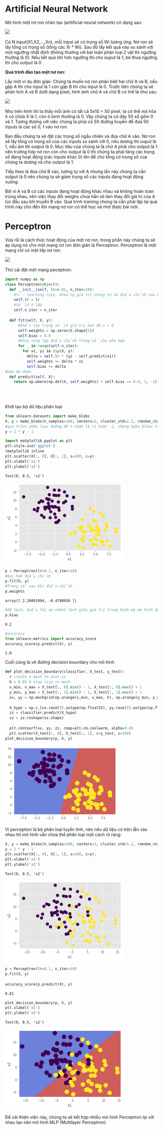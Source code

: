 # **Artificial Neural Network**

Mô hình một nơ ron nhân tạo (aritificial neural network) có dạng sau:

<img src = "https://drive.google.com/uc?id=1GmYq0gd6aLVMjG1GpRXrrNua0YqtED5W">

Có N input(X1,X2,...,Xn), mỗi input sẽ có trọng số Wi tương ứng. Nơ ron sẽ lấy tổng có trọng số (tổng các Xi * Wi). Sau đó lấy kết quả này so sánh với một ngưỡng nhất định (thông thường với bài toán phân loại 2 vật thì ngưỡng thường là 0). Nếu kết quả lớn hơn ngưỡng thì cho ouput là 1, bé thua ngưỡng thì cho output là 0.



**Quá trình đào tạo một nơ ron:**

Lấy một ví dụ đơn giản: Chúng ta muốn nơ ron phân biệt hai chữ A và B, nếu gặp A thì cho input là 1 còn gặp B thì cho input là 0. Trước tiên chúng ta sẽ phân tích A và B dưới dạng pixel, hình ảnh chữ A và chữ B có thể là như sau: 

<img src = "https://drive.google.com/uc?id=1VMyu05DvjvkVZOUEyPqmWiOUCVe-C9qa">

Như trên hình thì ta thấy mỗi ảnh có tất cả 5x10 = 50 pixel, ta có thể mã hõa ô có chứa X là 1, còn ô bình thường là 0. Vậy chúng ta có dãy 50 số gồm 0 và 1. Tương đương với việc chúng ta phải có 50 đường truyền để đưa 50 inputs là các số 0, 1 vào nơ ron.

Ban đầu chúng ta sẽ đặt các trọng số ngẫu nhiên và đưa chữ A vào. Nơ ron sẽ lấy tổng có trọng số của các inputs so sánh với 0, nếu dương thì ouput là 1, nếu âm thì output là 0. Mục tiêu của chúng ta là chữ A phải cho output là 1 nên trường hợp nơ ron còn cho output là 0 thì chúng ta phải tăng các trọng số đang hoạt động (các inputs khác 0) lên để cho tổng có trọng số của chúng ta dương và cho output là 1.

Tiếp theo là đưa chữ B vào, tương tự với A nhưng lần này chúng ta cần output là 0 nên chúng ta sẽ giảm trọng số các inputs đang hoạt động xuống.

Bởi vì A và B có các inputs đang hoạt động khác nhau và không hoàn toàn trùng nhau, nên việc thay đổi weighs chưa hẳn sẽ làm thay đổi giá trị của A lúc đầu sau khi truyền B vào. Quá trình training chúng ta cần phải lặp lại quá trình này cho đến khi mạng nơ ron có thể học và nhớ được bài mới.


# Perceptron

Vừa rồi là cách thức hoạt động của một nơ ron, trong phần này chúng ta sẽ áp dụng nó cho một mạng nơ ron đơn giản là Perceptron. Perceptron là một mạng chỉ có một lớp nơ ron:

<img src = "https://drive.google.com/uc?id=1HWTkW6HFQHVFWxB8c6jdA9ofeKO1k3C5">



Thử cài đặt một mạng peceptron:


```python
import numpy as np
class Perceptron(object):
  def __init__(self, lr=0.01, n_iter=10):
    #lr - learning rate, khoảng giá trị chúng ta sẽ điều chỉnh sau mỗi lần lặp
    self.lr = lr
    #số lần lặp
    self.n_iter = n_iter

  def fit(self, X, y):
      #khởi tạo trọng số có giá trị ban đầu = 0
      self.weights = np.zeros(X.shape[1])
      self.bias = 0.0
      #dùng vòng lặp điều chỉnh trọng số cho phù hợp
      for _ in range(self.n_iter):
        for xi, yi in zip(X, y):
          delta = self.lr * (yi - self.predict(xi))
          self.weights += delta * xi
          self.bias += delta    
#hàm dự đoán
  def predict(self, X):
    return np.where(np.dot(X, self.weights) + self.bias >= 0.0, 1, -1)


  
```

Khởi tạo bộ dữ liệu phân loại


```python
from sklearn.datasets import make_blobs
X, y = make_blobs(n_samples=100, centers=2, cluster_std=2.2, random_state=42)
#quá trình phân loại hướng đến nhãn là +1 hoặc -1, nhưng make_blobs trả về 0, 1 nên chúng ta điều chỉnh lại một xíu
y = 2 * y - 1
```


```python
import matplotlib.pyplot as plt
plt.style.use('ggplot')
%matplotlib inline
plt.scatter(X[:, 0], X[:, 1], s=100, c=y)
plt.xlabel('x1')
plt.ylabel('x2')
```




    Text(0, 0.5, 'x2')




![png](Chapter9_files/Chapter9_9_1.png)



```python
p = Perceptron(lr=0.1, n_iter=10)
#Gọi hàm điều chỉnh
p.fit(X, y)
#Trọng số sau khi điều chỉnh
p.weights
```




    array([ 2.20091094, -0.4798926 ])




```python
#độ lệch, biểu thị sự chênh lệch giữa giá trị trung bình mà mô hình dự đoán và giá trị thực tế của dữ liệu.
p.bias
```




    0.2




```python
#accuracy
from sklearn.metrics import accuracy_score
accuracy_score(p.predict(X), y)
```




    1.0



Cuối cùng là vẽ đường decision boundary cho mô hình


```python
def plot_decision_boundary(classifier, X_test, y_test):
  # create a mesh to plot in
  h = 0.02 # step size in mesh
  x_min, x_max = X_test[:, 0].min() - 1, X_test[:, 0].max() + 1
  y_min, y_max = X_test[:, 1].min() - 1, X_test[:, 1].max() + 1
  xx, yy = np.meshgrid(np.arange(x_min, x_max, h), np.arange(y_min, y_max, h))

  X_hypo = np.c_[xx.ravel().astype(np.float32), yy.ravel().astype(np.float32)]
  zz = classifier.predict(X_hypo)
  zz = zz.reshape(xx.shape)

  plt.contourf(xx, yy, zz, cmap=plt.cm.coolwarm, alpha=0.8)
  plt.scatter(X_test[:, 0], X_test[:, 1], c=y_test, s=200)
plot_decision_boundary(p, X, y)
```


![png](Chapter9_files/Chapter9_14_0.png)


Vì perception là bộ phân loại tuyến tính, nên nếu dữ liệu có trộn lẫn vào nhau thì mô hình vẫn chưa thể phân loại một cách rõ ràng:


```python
X, y = make_blobs(n_samples=100, centers=2, cluster_std=5.2, random_state=42)
y = 2 * y - 1
plt.scatter(X[:, 0], X[:, 1], s=100, c=y);
plt.xlabel('x1')
plt.ylabel('x2')
```




    Text(0, 0.5, 'x2')




![png](Chapter9_files/Chapter9_16_1.png)



```python
p = Perceptron(lr=0.1, n_iter=10)
p.fit(X, y)

accuracy_score(p.predict(X), y)
```




    0.81




```python
plot_decision_boundary(p, X, y)
plt.xlabel('x1')
plt.ylabel('x2')
```




    Text(0, 0.5, 'x2')




![png](Chapter9_files/Chapter9_18_1.png)


Để cải thiện việc này, chúng ta sẽ kết hợp nhiều mô hình Perceptron lại với nhau tạo nên mô hình MLP (Multilayer Perceptron)
